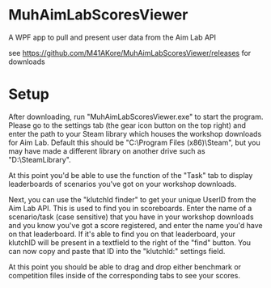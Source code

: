 # MuhAimLabScoresViewer
A WPF app to pull and present user data from the Aim Lab API


see https://github.com/M41AKore/MuhAimLabScoresViewer/releases for downloads




# Setup
After downloading, run "MuhAimLabScoresViewer.exe" to start the program.
Please go to the settings tab (the gear icon button on the top right) and enter the path 
to your Steam library which houses the workshop downloads for Aim Lab.
Default this should be "C:\Program Files (x86)\Steam\", but you may have made a different library 
on another drive such as "D:\SteamLibrary".

At this point you'd be able to use the function of the "Task" tab to display leaderboards of scenarios 
you've got on your workshop downloads.

Next, you can use the "klutchId finder" to get your unique UserID from the Aim Lab API.
This is used to find you in scoreboards.
Enter the name of a scenario/task (case sensitive) that you have in your workshop downloads and 
you know you've got a score registered, and enter the name you'd have on that leaderboard.
If it's able to find you on that leaderboard, your klutchID will be present in a textfield to the right of the "find" button.
You can now copy and paste that ID into the "klutchId:" settings field.

At this point you should be able to drag and drop either benchmark or competition files inside of the corresponding tabs to see your scores.
